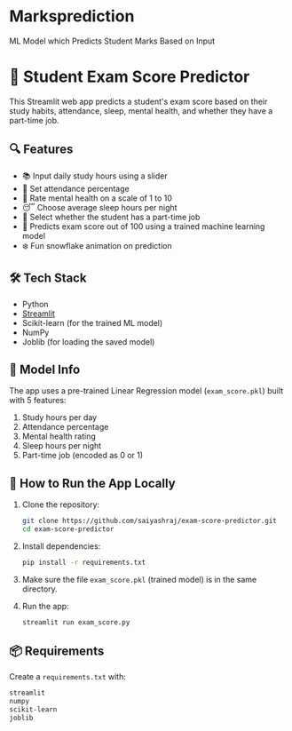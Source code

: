 # Marksprediction
ML Model which Predicts Student Marks Based on Input
# 📘 Student Exam Score Predictor

This Streamlit web app predicts a student's exam score based on their study habits, attendance, sleep, mental health, and whether they have a part-time job.

## 🔍 Features

- 📚 Input daily study hours using a slider
- 🏫 Set attendance percentage
- 🧠 Rate mental health on a scale of 1 to 10
- 😴 Choose average sleep hours per night
- 💼 Select whether the student has a part-time job
- 🎯 Predicts exam score out of 100 using a trained machine learning model
- ❄️ Fun snowflake animation on prediction

## 🛠 Tech Stack

- Python
- [Streamlit](https://streamlit.io/)
- Scikit-learn (for the trained ML model)
- NumPy
- Joblib (for loading the saved model)

## 🧠 Model Info

The app uses a pre-trained Linear Regression model (`exam_score.pkl`) built with 5 features:
1. Study hours per day
2. Attendance percentage
3. Mental health rating
4. Sleep hours per night
5. Part-time job (encoded as 0 or 1)

## 🚀 How to Run the App Locally

1. Clone the repository:
    ```bash
    git clone https://github.com/saiyashraj/exam-score-predictor.git
    cd exam-score-predictor
    ```

2. Install dependencies:
    ```bash
    pip install -r requirements.txt
    ```

3. Make sure the file `exam_score.pkl` (trained model) is in the same directory.

4. Run the app:
    ```bash
    streamlit run exam_score.py
    ```

## 📦 Requirements

Create a `requirements.txt` with:
```txt
streamlit
numpy
scikit-learn
joblib
